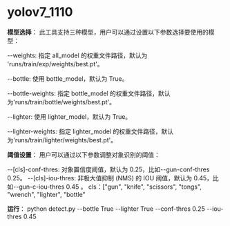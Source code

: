 # yolov7_1110

**模型选择**： 此工具支持三种模型，用户可以通过设置以下参数选择要使用的模型：

--weights: 指定 all_model 的权重文件路径，默认为 'runs/train/exp/weights/best.pt'。

--bottle: 使用 bottle_model，默认为 True。

--bottle-weights: 指定 bottle_model 的权重文件路径，默认为'runs/train/bottle/weights/best.pt'。

--lighter: 使用 lighter_model，默认为 True。

--lighter-weights: 指定 lighter_model 的权重文件路径，默认为'runs/train/lighter/weights/best.pt'。


**阈值设置**： 用户可以通过以下参数调整对象识别的阈值：

--[cls]-conf-thres: 对象置信度阈值，默认为 0.25，比如--gun-conf-thres 0.25。
--[cls]-iou-thres: 非极大值抑制 (NMS) 的 IOU 阈值，默认为 0.45，比如--gun-c-iou-thres 0.45 。
 cls：["gun", "knife", "scissors", "tongs", "wrench", "lighter", "bottle"


**运行**：
python detect.py --bottle True --lighter True --conf-thres 0.25 --iou-thres 0.45
